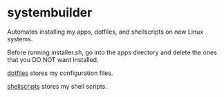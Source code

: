 # systembuilder
Automates installing my apps, dotfiles, and shellscripts on new Linux systems.

Before running installer.sh, go into the apps directory and delete the ones that you DO NOT want installed.

[dotfiles](https://github.com/DrewHans555/dotfiles/) stores my configuration files.

[shellscripts](https://github.com/DrewHans555/shellscripts/) stores my shell scripts.
